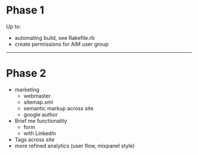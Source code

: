 # Phase 1

Up to: 

* automating build, see Rakefile.rb
* create permissions for AIM user group





<!-- 
* Set up
	- coffescript & sass compile & minify: https://gist.github.com/kaelig/1199386
	- burbon & burbon neat
* design site
* Content
  - images
  - revise copy (services, portfolio)
  - write about copy
  - revise article copy
  - brief me is an email linkto
* set up analytics
  - GA
* set up on aws with cache, proxy handling etc
	- end point: mehakovic.s3-website-ap-southeast-2.amazonaws.com
	- fix the group policies to apply to my bucket only: https://console.aws.amazon.com/iam/home?region=us-east-1#groups
	 redis cache
* set up rake deploy task
* add permissions policy to AIM user group https://console.aws.amazon.com/iam/home?region=us-east-1#groups
 -->
***

# Phase 2

* marketing
	- webmaster
	- sitemap.xml
	- semantic markup across site
	- google author
* Brief me functionality
	- form
	- with LinkedIn
* Tags across site
* more refined analytics (user flow, mixpanel style)